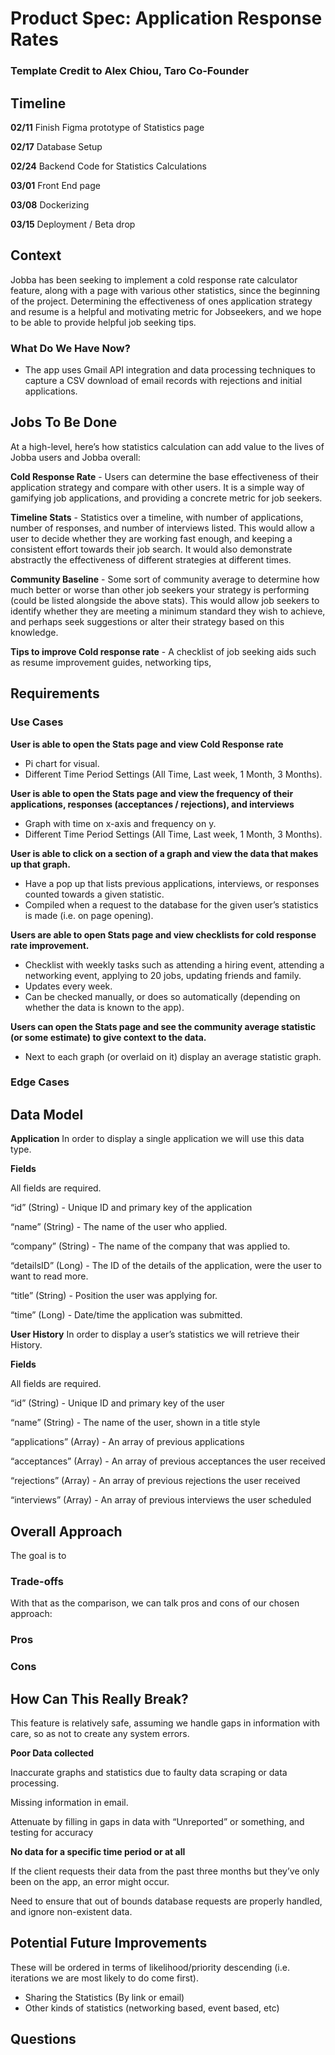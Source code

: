 # Product Spec: Application Response Rates
### Template Credit to Alex Chiou, Taro Co-Founder

## Timeline
**02/11** Finish Figma prototype of Statistics page

**02/17** Database Setup

**02/24** Backend Code for Statistics Calculations

**03/01** Front End page 

**03/08** Dockerizing

**03/15** Deployment / Beta drop

## Context
Jobba has been seeking to implement a cold response rate calculator feature, along with a page with various other statistics, since the beginning of the project. Determining the effectiveness of ones application strategy and resume is a helpful and motivating metric for Jobseekers, and we hope to be able to provide helpful job seeking tips.

### What Do We Have Now?
- The app uses Gmail API integration and data processing techniques to capture a CSV download of email records with rejections and initial applications.

## Jobs To Be Done
At a high-level, here’s how statistics calculation can add value to the lives of Jobba users and Jobba overall:

**Cold Response Rate** - Users can determine the base effectiveness of their application strategy and compare with other users. It is a simple way of gamifying job applications, and providing a concrete metric for job seekers.

**Timeline Stats** - Statistics over a timeline, with number of applications, number of responses, and number of interviews listed. This would allow a user to decide whether they are working fast enough, and keeping a consistent effort towards their job search. It would also demonstrate abstractly the effectiveness of different strategies at different times.

**Community Baseline** - Some sort of community average to determine how much better or worse than other job seekers your strategy is performing (could be listed alongside the above stats). This would allow job seekers to identify whether they are meeting a minimum standard they wish to achieve, and perhaps seek suggestions or alter their strategy based on this knowledge.

**Tips to improve Cold response rate** - A checklist of job seeking aids such as resume improvement guides, networking tips, 

## Requirements

### Use Cases

**User is able to open the Stats page and view Cold Response rate**
- Pi chart for visual.
- Different Time Period Settings (All Time, Last week, 1 Month, 3 Months).

**User is able to open the Stats page and view the frequency of their applications, responses (acceptances / rejections), and interviews**
- Graph with time on x-axis and frequency on y.
- Different Time Period Settings (All Time, Last week, 1 Month, 3 Months).

**User is able to click on a section of a graph and view the data that makes up that graph.**
- Have a pop up that lists previous applications, interviews, or responses counted towards a given statistic.
- Compiled when a request to the database for the given user’s statistics is made (i.e. on page opening).

**Users are able to open Stats page and view checklists for cold response rate improvement.**
- Checklist with weekly tasks such as attending a hiring event, attending a networking event, applying to 20 jobs, updating friends and family.
- Updates every week.
- Can be checked manually, or does so automatically (depending on whether the data is known to the app).

**Users can open the Stats page and see the community average statistic (or some estimate) to give context to the data.**
- Next to each graph (or overlaid on it) display an average statistic graph.

### Edge Cases

## Data Model

**Application**
In order to display a single application we will use this data type.

**Fields**

All fields are required.

“id” (String) - Unique ID and primary key of the application 

“name” (String) - The name of the user who applied.

“company” (String) - The name of the company that was applied to.

“detailsID” (Long) - The ID of the details of the application, were the user to want to read more.

“title” (String) - Position the user was applying for.

“time” (Long) - Date/time the application was submitted.

**User History**
In order to display a user’s statistics we will retrieve their History.

**Fields**

All fields are required.

“id” (String) - Unique ID and primary key of the user 

“name” (String) - The name of the user, shown in a title style

“applications” (Array<String>) - An array of previous applications 

“acceptances” (Array<String>) - An array of previous acceptances the user received

“rejections” (Array<String>) - An array of previous rejections the user received

“interviews” (Array<String>) - An array of previous interviews the user scheduled


## Overall Approach
The goal is to

### Trade-offs

With that as the comparison, we can talk pros and cons of our chosen approach:
### Pros

### Cons

## How Can This Really Break?

This feature is relatively safe, assuming we handle gaps in information with care, so as not to create any system errors.

**Poor Data collected**

Inaccurate graphs and statistics due to faulty data scraping or data processing. 

Missing information in email.

Attenuate by filling in gaps in data with “Unreported” or something, and testing for accuracy

**No data for a specific time period or at all**

If the client requests their data from the past three months but they’ve only been on the app, an error might occur. 

Need to ensure that out of bounds database requests are properly handled, and ignore non-existent data.


## Potential Future Improvements
These will be ordered in terms of likelihood/priority descending (i.e. iterations we are most likely to do come first).

- Sharing the Statistics (By link or email)
- Other kinds of statistics (networking based, event based, etc)

## Questions


